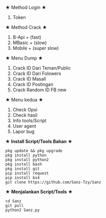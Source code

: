 ★ Method Login ★
>
1. Token
>
★ Method Crack ★
>
1. B-Api +  (fast)
2. MBasic + (slow)
3. Mobile + (super slow)
>
★ Menu Dump ★
>
1. Crack ID Dari Teman/Public
2. Crack ID Dari Folowers
3. Crack ID Masall
4. Crack ID Postingan
5. Crack Random ID FB new
>
★ Menu kedua ★
1. Check Opsi
2. Check hasil
3. Info tools/Script
4. User agent
5. Lapor bug
>
**★ Install Script/Tools Bahan ★**
>
```
pkg update && pkg upgrade
pkg install python
pkg install python2
pkg install bash
pkg install git
pip install request
pip install bs4
git clone https://github.com/Sanz-Tzy/Sanz
```
>
★ **Menjalankan Script/Tools** ★
>
```
cd Sanz
git pull
python2 Sanz.py
